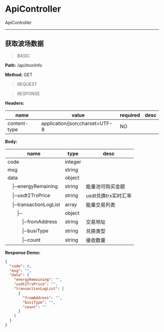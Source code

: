 # ApiController

ApiController


---
## 获取波场数据

> BASIC

**Path:** /api/tronInfo

**Method:** GET

> REQUEST



> RESPONSE

**Headers:**

| name | value | required | desc |
| ------------ | ------------ | ------------ | ------------ |
| content-type | application/json;charset=UTF-8 | NO |  |

**Body:**

| name | type | desc |
| ------------ | ------------ | ------------ |
| code | integer |  |
| msg | string |  |
| data | object |  |
| &ensp;&ensp;&#124;─energyRemaining | string | 能量池可购买金额 |
| &ensp;&ensp;&#124;─usdt2TrxPrice | string | usdt兑换trx实时汇率 |
| &ensp;&ensp;&#124;─transactionLogList | array | 能量交易列表 |
| &ensp;&ensp;&ensp;&ensp;&#124;─ | object |  |
| &ensp;&ensp;&ensp;&ensp;&ensp;&ensp;&#124;─fromAddress | string | 交易地址 |
| &ensp;&ensp;&ensp;&ensp;&ensp;&ensp;&#124;─busiType | string | 兑换类型 |
| &ensp;&ensp;&ensp;&ensp;&ensp;&ensp;&#124;─count | string | 接收数量 |

**Response Demo:**

```json
{
  "code": 0,
  "msg": "",
  "data": {
    "energyRemaining": "",
    "usdt2TrxPrice": "",
    "transactionLogList": [
      {
        "fromAddress": "",
        "busiType": "",
        "count": ""
      }
    ]
  }
}
```



